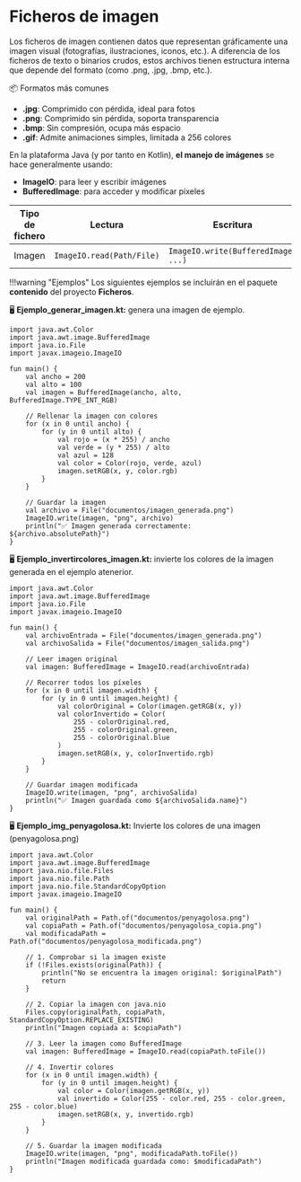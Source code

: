 # Ficheros de imagen

Los ficheros de imagen contienen datos que representan gráficamente una imagen visual (fotografías, ilustraciones, iconos, etc.). A diferencia de los ficheros de texto o binarios crudos, estos archivos tienen estructura interna que depende del formato (como .png, .jpg, .bmp, etc.).


📦 Formatos más comunes

- **.jpg**:	Comprimido con pérdida, ideal para fotos
- **.png**:	Comprimido sin pérdida, soporta transparencia
- **.bmp**:	Sin compresión, ocupa más espacio
- **.gif**:	Admite animaciones simples, limitada a 256 colores
  
En la plataforma Java (y por tanto en Kotlin), **el manejo de imágenes** se hace generalmente usando:

- **ImageIO**: para leer y escribir imágenes
- **BufferedImage**: para acceder y modificar píxeles


| Tipo de fichero           | Lectura                             | Escritura                            | Comentario                                               |
|---------------------------|--------------------------------------|---------------------------------------|----------------------------------------------------------|
| Imagen                 | `ImageIO.read(Path/File)`           | `ImageIO.write(BufferedImage, ...)`   | Usa `javax.imageio.ImageIO`                             |


!!!warning "Ejemplos"
    Los siguientes ejemplos se incluirán en el paquete **contenido** del proyecto **Ficheros**. 

🖥️ **Ejemplo_generar_imagen.kt:** genera una imagen de ejemplo.

    import java.awt.Color
    import java.awt.image.BufferedImage
    import java.io.File
    import javax.imageio.ImageIO

    fun main() {
        val ancho = 200
        val alto = 100
        val imagen = BufferedImage(ancho, alto, BufferedImage.TYPE_INT_RGB)

        // Rellenar la imagen con colores
        for (x in 0 until ancho) {
            for (y in 0 until alto) {
                val rojo = (x * 255) / ancho
                val verde = (y * 255) / alto
                val azul = 128
                val color = Color(rojo, verde, azul)
                imagen.setRGB(x, y, color.rgb)
            }
        }

        // Guardar la imagen
        val archivo = File("documentos/imagen_generada.png")
        ImageIO.write(imagen, "png", archivo)
        println("✅ Imagen generada correctamente: ${archivo.absolutePath}")
    }

🖥️ **Ejemplo_invertircolores_imagen.kt:** invierte los colores de la imagen generada en el ejemplo atenerior.

    import java.awt.Color
    import java.awt.image.BufferedImage
    import java.io.File
    import javax.imageio.ImageIO

    fun main() {
        val archivoEntrada = File("documentos/imagen_generada.png")
        val archivoSalida = File("documentos/imagen_salida.png")

        // Leer imagen original
        val imagen: BufferedImage = ImageIO.read(archivoEntrada)

        // Recorrer todos los píxeles
        for (x in 0 until imagen.width) {
            for (y in 0 until imagen.height) {
                val colorOriginal = Color(imagen.getRGB(x, y))
                val colorInvertido = Color(
                    255 - colorOriginal.red,
                    255 - colorOriginal.green,
                    255 - colorOriginal.blue
                )
                imagen.setRGB(x, y, colorInvertido.rgb)
            }
        }

        // Guardar imagen modificada
        ImageIO.write(imagen, "png", archivoSalida)
        println("✅ Imagen guardada como ${archivoSalida.name}")
    }


🖥️ **Ejemplo_img_penyagolosa.kt:** Invierte los colores de una imagen (penyagolosa.png)

    import java.awt.Color
    import java.awt.image.BufferedImage
    import java.nio.file.Files
    import java.nio.file.Path
    import java.nio.file.StandardCopyOption
    import javax.imageio.ImageIO

    fun main() {
        val originalPath = Path.of("documentos/penyagolosa.png")
        val copiaPath = Path.of("documentos/penyagolosa_copia.png")
        val modificadaPath = Path.of("documentos/penyagolosa_modificada.png")

        // 1. Comprobar si la imagen existe
        if (!Files.exists(originalPath)) {
            println("No se encuentra la imagen original: $originalPath")
            return
        }

        // 2. Copiar la imagen con java.nio
        Files.copy(originalPath, copiaPath, StandardCopyOption.REPLACE_EXISTING)
        println("Imagen copiada a: $copiaPath")

        // 3. Leer la imagen como BufferedImage
        val imagen: BufferedImage = ImageIO.read(copiaPath.toFile())

        // 4. Invertir colores
        for (x in 0 until imagen.width) {
            for (y in 0 until imagen.height) {
                val color = Color(imagen.getRGB(x, y))
                val invertido = Color(255 - color.red, 255 - color.green, 255 - color.blue)
                imagen.setRGB(x, y, invertido.rgb)
            }
        }

        // 5. Guardar la imagen modificada
        ImageIO.write(imagen, "png", modificadaPath.toFile())
        println("Imagen modificada guardada como: $modificadaPath")
    }



